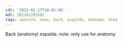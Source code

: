 ```yaml
---
cdt: '2022-02-17T10:01:00'
mdt: 202202201502
tags: spanish, noun, back, espalda, anatomy, body
---
```


Back (anatomy) espalda. note: only use for anatomy